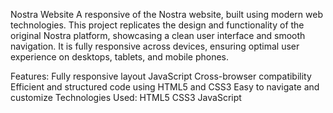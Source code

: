 Nostra Website
A responsive of the Nostra website, built using modern web technologies. This project replicates the design and functionality of the original Nostra platform, showcasing a clean user interface and smooth navigation. It is fully responsive across devices, ensuring optimal user experience on desktops, tablets, and mobile phones.

Features:
Fully responsive layout
JavaScript
Cross-browser compatibility
Efficient and structured code using HTML5 and CSS3
Easy to navigate and customize
Technologies Used:
HTML5
CSS3
JavaScript 
